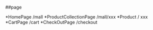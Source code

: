 ##page

*HomePage /mall
*ProductCollectionPage /mall/xxx
*Product / xxx
*CartPage /cart
*CheckOutPage /checkout
